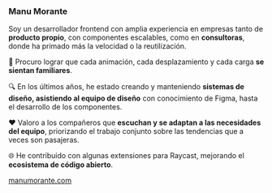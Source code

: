 ### Manu Morante

Soy un desarrollador frontend con amplia experiencia en empresas tanto de **producto propio**, con componentes escalables, como en **consultoras**, donde ha primado más la velocidad o la reutilización.

🎨 Procuro lograr que cada animación, cada desplazamiento y cada carga **se sientan familiares**.

🔍 En los últimos años, he estado creando y manteniendo **sistemas de diseño, asistiendo al equipo de diseño** con conocimiento de Figma, hasta el desarrollo de los componentes.

❤️ Valoro a los compañeros que **escuchan y se adaptan a las necesidades del equipo**, priorizando el trabajo conjunto sobre las tendencias que a veces son pasajeras.

🌐 He contribuido con algunas extensiones para Raycast, mejorando el **ecosistema de código abierto**.

[manumorante.com](https://manumorante.com)
